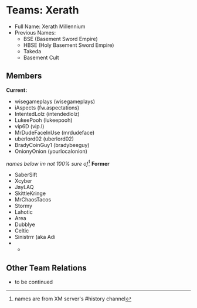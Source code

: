 # Teams: Xerath

 - Full Name: Xerath Millennium
 - Previous Names: 
	 - BSE (Basement Sword Empire)
	 - HBSE (Holy Basement Sword Empire)
	 - Takeda 
	 - Basement Cult
 

## Members
**Current:**

 - wisegameplays (wisegameplays)
 - iAspects (fw.aspectations)
 - IntentedLolz (intendedlolz)
 - LukeePooh (lukeepooh)
 - vip6D (vip.l)
 - MrDudeFaceInUse (mrdudeface)
 - uberlord02 (uberlord02)
 - BradyCoinGuy1 (bradybeeguy)
 - OnionyOnion (yourlocalonion)
 
 *names below im not 100% sure of*[^1]
 **Former**
 
 - SaberSift
 - Xcyber
 - JayLAQ
 - SkittleKringe
 - MrChaosTacos
 - Stormy
 - Lahotic
 - Area
 - Dubblye
 - Celtic
 - Sinistrrr (aka Adi
 - 
	 - 

 
 
 ## Other Team Relations
 
 - to be continued

[^1]: names are from XM server's #history channel


<!--stackedit_data:
eyJoaXN0b3J5IjpbLTEwNjk3Nzc2MjAsLTk2NTM5MDE1N119
-->